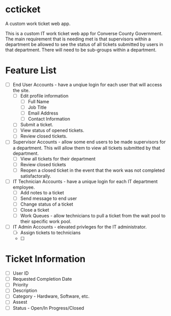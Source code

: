 # ccticket
A custom work ticket web app.

This is a custom IT work ticket web app for Converse County Government.  The main requirement that is needing met is that supervisors within a department be allowed to see the status of all tickets submitted by users in that department.  There will need to be sub-groups within a department.

# Feature List
- [ ] End User Accounts - have a unqiue login for each user that will access the site.
  - [ ] Edit profile information
    - [ ] Full Name
    - [ ] Job Title
    - [ ] Email Address
    - [ ] Contact Information
  - [ ] Submit a ticket.
  - [ ] View status of opened tickets.
  - [ ] Review closed tickets.
- [ ] Supervisor Accounts - allow some end users to be made supervisors for a department.  This will allow them to view all tickets submitted by that department.
  - [ ] View all tickets for their department
  - [ ] Review closed tickets
  - [ ] Reopen a closed ticket in the event that the work was not completed satisfactorally.
- [ ] IT Technician Accounts - have a unique login for each IT department employee.
  - [ ] Add notes to a ticket
  - [ ] Send message to end user
  - [ ] Change status of a ticket
  - [ ] Close a ticket
  - [ ] Work Queues - allow technicians to pull a ticket from the wait pool to their specific work pool.
- [ ] IT Admin Accounts - elevated privleges for the IT administrator.
  - [ ] Assign tickets to technicians
  - [ ] 

# Ticket Information
- [ ] User ID
- [ ] Requested Completion Date
- [ ] Priority
- [ ] Description
- [ ] Category - Hardware, Software, etc.
- [ ] Assest
- [ ] Status - Open/In Progress/Closed